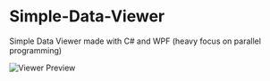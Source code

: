 # Simple-Data-Viewer
Simple Data Viewer made with C# and WPF (heavy focus on parallel programming)

![Viewer Preview](https://github.com/jwoo1601/Simple-Data-Viewer/edit/master/Viewer.JPG)
